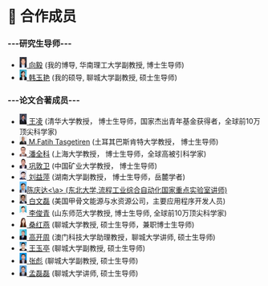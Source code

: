 # 👥 合作成员
<h3 id="tutor">---研究生导师---</h3>

- <div><img src='images/XY.png' alt="XY" width="3%"><A href="https://www2.scut.edu.cn/sse/2021/0827/c16789a439368/page.htm"> 向毅</a>  (我的博导, 华南理工大学副教授, 博士生导师)  </div>
- <div><img src='images/HYY.jpg' alt="HYY" width="3%"><A href="https://cs.lcu.edu.cn/szdw/339854.htm"> 韩玉艳</a>  (我的硕导, 聊城大学副教授, 硕士生导师)  </div>

<h3>---论文合著成员---</h3>

- <div><img src='images/WL.png' alt="WL" width="3%"><A href="https://www.au.tsinghua.edu.cn/info/1107/1558.htm"> 王凌</a> (清华大学教授， 博士生导师，国家杰出青年基金获得者，全球前10万顶尖科学家)</div>
- <div><img src='images/MFT.png' alt="MFT" width="3%"><A href="https://scholar.google.com/citations?user=pYeRQGEAAAAJ"> M.Fatih Tasgetiren</a> (土耳其巴斯肯特大学教授， 博士生导师)</div>
- <div><img src='images/QKP.png' alt="QKP" width="3%"><A href="https://automation.shu.edu.cn/info/1066/1886.htm"> 潘全科</a> (上海大学教授， 博士生导师，全球高被引科学家)</div>
- <div><img src='images/DWG.png' alt="DWG" width="3%"><A href="http://yjsxt.cumt.edu.cn/Gwork/Teacher/TeacherInfo.aspx?EID=LaosoqV95obY7S8CqYNid38k6GPaqAQX"> 巩敦卫</a> (中国矿业大学教授， 博士生导师)</div>
- <div><img src='images/YLiu.png' alt="YLiu" width="3%"><A href="http://csee.hnu.edu.cn/people/liuyiping"> 刘益萍</a> (湖南大学副教授， 博士生导师，岳麓学者)</div>
- <div><img src='images/QDC.png' alt="QDC" width="3%"><A href="https://www.researchgate.net/profile/Qingda-Chen">陈庆达<\a> (东北大学,流程工业综合自动化国家重点实验室讲师)</div>
- <div><img src='images/WLB.jpg' alt="WLB" width="3%"><A href="https://scholar.google.com.hk/citations?user=P7sApnQAAAAJ&hl=zh-CN"> 白文磊</a> (美国甲骨文能源与水资源公司，主要应用程序开发人员)</div>
- <div><img src='images/JQL.png' alt="JQL" width="3%"><A href="https://cs.lcu.edu.cn/szdw/339885.htm"> 李俊青</a>  (山东师范大学教授, 博士生导师, 全球前10万顶尖科学家)  </div>
- <div><img src='images/SHY.png' alt="SHY" width="3%"><A href="https://cs.lcu.edu.cn/szdw/339857.htm"> 桑红燕</a>  (聊城大学教授, 硕士生导师，兼职博士生导师)  </div>
- <div><img src='images/GKZ.png' alt="GKZ" width="3%"><A href="https://cs.lcu.edu.cn/szdw/339844.htm"> 高开周</a>  (澳门科技大学助理教授，聊城大学讲师,  硕士生导师)  </div>
- <div><img src='images/YTW.jpg' alt="YTW" width="3%"><A href="https://cs.lcu.edu.cn/szdw/339869.htm"> 王玉亭</a>  (聊城大学副教授, 硕士生导师)  </div>
- <div><img src='images/ZB.png' alt="ZB" width="3%"><A href="https://cs.lcu.edu.cn/szdw/339836.htm"> 张彪</a>  (聊城大学副教授, 硕士生导师)  </div>
- <div><img src='images/MLL.png' alt="MLL" width="3%"><A href="https://cs.lcu.edu.cn/szdw/431879.htm"> 孟磊磊</a>  (聊城大学讲师, 硕士生导师)  </div>


